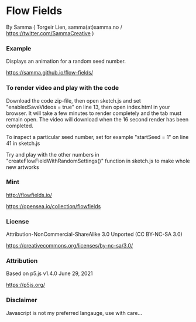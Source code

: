# Flow Fields
By Samma ( Torgeir Lien, samma(at)samma.no / https://twitter.com/SammaCreative )

### Example

Displays an animation for a random seed number.

https://samma.github.io/flow-fields/

### To render video and play with the code

Download the code zip-file, then open sketch.js and set "enabledSaveVideos = true" on line 13, then open index.html in your browser. It will take a few minutes to render completely and the tab must remain open. The video will download when the 16 second render has been completed.

To inspect a particular seed number, set for example "startSeed = 1" on line 41 in sketch.js

Try and play with the other numbers in "createFlowFieldWithRandomSettings()" function in sketch.js to make whole new artworks 

### Mint

http://flowfields.io/

https://opensea.io/collection/flowfields

### License 

Attribution-NonCommercial-ShareAlike 3.0 Unported (CC BY-NC-SA 3.0) 

https://creativecommons.org/licenses/by-nc-sa/3.0/

### Attribution

Based on p5.js v1.4.0 June 29, 2021

https://p5js.org/

### Disclaimer

Javascript is not my preferred langauge, use with care... 
